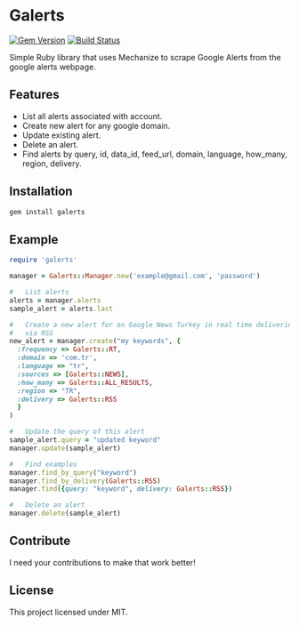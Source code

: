 #   Galerts

[![Gem Version](https://badge.fury.io/rb/galerts.png)][gem]
[![Build Status](https://secure.travis-ci.org/pivotus/galerts.png?branch=master)][travis]

[gem]: http://badge.fury.io/rb/galerts
[travis]: http://travis-ci.org/pivotus/galerts

Simple Ruby library that uses Mechanize to scrape Google Alerts from the google
alerts webpage.

##  Features

-   List all alerts associated with account.
-   Create new alert for any google domain.
-   Update existing alert.
-   Delete an alert.
-   Find alerts by query, id, data_id, feed_url, domain, language, how_many,
    region, delivery.

##  Installation

```sh
gem install galerts
```

##  Example

```ruby
require 'galerts'

manager = Galerts::Manager.new('example@gmail.com', 'password')

#   List alerts
alerts = manager.alerts
sample_alert = alerts.last

#   Create a new alert for on Google News Turkey in real time delivering alerts
#   via RSS
new_alert = manager.create("my keywords", {
  :frequency => Galerts::RT,
  :domain => 'com.tr',
  :language => "tr",
  :sources => [Galerts::NEWS],
  :how_many => Galerts::ALL_RESULTS,
  :region => "TR",
  :delivery => Galerts::RSS
  }
)

#   Update the query of this alert
sample_alert.query = "updated keyword"
manager.update(sample_alert)

#   Find examples
manager.find_by_query("keyword")
manager.find_by_delivery(Galerts::RSS)
manager.find({query: "keyword", delivery: Galerts::RSS})

#   Delete an alert
manager.delete(sample_alert)

```

##  Contribute

I need your contributions to make that work better!

##  License

This project licensed under MIT.
